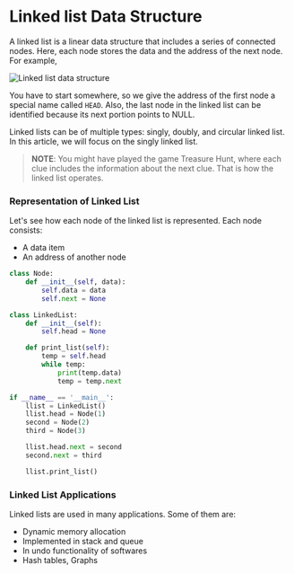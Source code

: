 # Linked list Data Structure

A linked list is a linear data structure that includes a series of connected nodes. Here, each node stores the data and the address of the next node. For example,

![Linked list data structure](https://cdn.programiz.com/sites/tutorial2program/files/linked-list-concept.png)


You have to start somewhere, so we give the address of the first node a special name called `HEAD`. Also, the last node in the linked list can be identified because its next portion points to NULL.

Linked lists can be of multiple types: singly, doubly, and circular linked list. In this article, we will focus on the singly linked list.

>**NOTE**: You might have played the game Treasure Hunt, where each clue includes the information about the next clue. That is how the linked list operates.

### Representation of Linked List
Let's see how each node of the linked list is represented. Each node consists:

- A data item
- An address of another node

```python
class Node:
    def __init__(self, data):
        self.data = data
        self.next = None

class LinkedList:
    def __init__(self):
        self.head = None

    def print_list(self):
        temp = self.head
        while temp:
            print(temp.data)
            temp = temp.next

if __name__ == '__main__':
    llist = LinkedList()
    llist.head = Node(1)
    second = Node(2)
    third = Node(3)

    llist.head.next = second
    second.next = third

    llist.print_list()
```

### Linked List Applications
Linked lists are used in many applications. Some of them are:

- Dynamic memory allocation
- Implemented in stack and queue
- In undo functionality of softwares
- Hash tables, Graphs